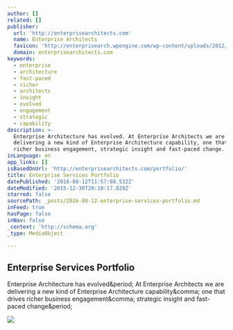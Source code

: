 ```yaml
---
author: []
related: []
publisher:
  url: 'http://enterprisearchitects.com'
  name: Enterprise Architects
  favicon: 'http://enterprisearch.wpengine.com/wp-content/uploads/2012/10/favicon.png'
  domain: enterprisearchitects.com
keywords:
  - enterprise
  - architecture
  - fast-paced
  - richer
  - architects
  - insight
  - evolved
  - engagement
  - strategic
  - capability
description: >-
  Enterprise Architecture has evolved. At Enterprise Architects we are
  delivering a new kind of Enterprise Architecture capability, one that drives
  richer business engagement, strategic insight and fast-paced change.
inLanguage: en
app_links: []
isBasedOnUrl: 'http://enterprisearchitects.com/portfolio/'
title: Enterprise Services Portfolio
datePublished: '2016-08-12T11:57:08.532Z'
dateModified: '2015-12-30T20:18:17.828Z'
starred: false
sourcePath: _posts/2016-08-12-enterprise-services-portfolio.md
inFeed: true
hasPage: false
inNav: false
_context: 'http://schema.org'
_type: MediaObject

---
```

<article style=""><h1>Enterprise Services Portfolio</h1><p>Enterprise Architecture has evolved&amp;period; At Enterprise Architects we are delivering a new kind of Enterprise Architecture capability&amp;comma; one that drives richer business engagement&amp;comma; strategic insight and fast-paced change&amp;period;</p><img src="http://enterprisearchitects.com/wp-content/uploads/2012/11/Resources-Co-1-TEXT-300x214.jpg" /></article>